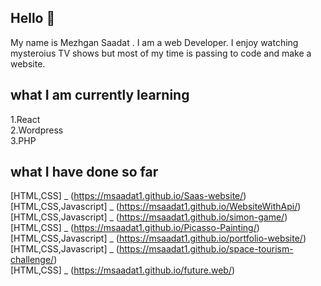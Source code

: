 ## Hello 👋

My name is Mezhgan Saadat . I am a web Developer. 
I enjoy watching mysteroius TV shows but most of my time is passing to code and make a website.

## what I am currently learning 

 1.React\
 2.Wordpress\
 3.PHP

## what I have done so far

[HTML,CSS] _ (https://msaadat1.github.io/Saas-website/)<br>
[HTML,CSS,Javascript] _ (https://msaadat1.github.io/WebsiteWithApi/)<br>
[HTML,CSS,Javascript] _ (https://msaadat1.github.io/simon-game/)<br>
[HTML,CSS] _ (https://msaadat1.github.io/Picasso-Painting/)<br>
[HTML,CSS,Javascript] _ (https://msaadat1.github.io/portfolio-website/)<br>
[HTML,CSS,Javascript] _ (https://msaadat1.github.io/space-tourism-challenge/)<br>
[HTML,CSS] _ (https://msaadat1.github.io/future.web/)<br>
